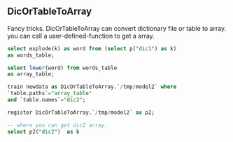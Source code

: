 ## DicOrTableToArray

Fancy tricks. DicOrTableToArray can convert dictionary file or table to array.
you can call a user-defined-function to get a array.


```sql
select explode(k) as word from (select p("dic1") as k)
as words_table;

select lower(word) from words_table
as array_table;

train newdata as DicOrTableToArray.`/tmp/model2` where 
`table.paths`="array_table" 
and `table.names`="dic2";

register DicOrTableToArray.`/tmp/model2` as p2;

-- where you can get dic2 array.
select p2("dic2")  as k

```